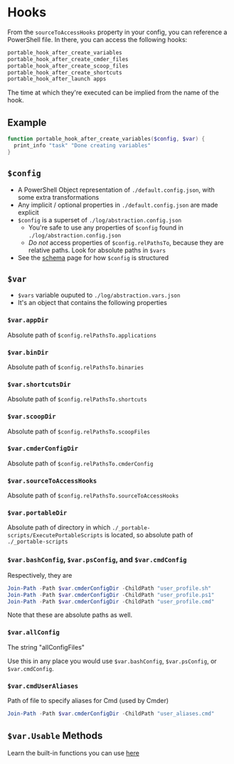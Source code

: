 # Hooks

From the `sourceToAccessHooks` property in your config, you can reference a PowerShell file. In there, you can access the following hooks:

```powershell
portable_hook_after_create_variables
portable_hook_after_create_cmder_files
portable_hook_after_create_scoop_files
portable_hook_after_create_shortcuts
portable_hook_after_launch apps
```

The time at which they're executed can be implied from the name of the hook.

## Example

```powershell
function portable_hook_after_create_variables($config, $var) {
  print_info "task" "Done creating variables"
}
```

## `$config`

* A PowerShell Object representation of `./default.config.json`, with some extra transformations
* Any implicit / optional properties in `./default.config.json` are made explicit
* `$config` is a superset of `./log/abstraction.config.json`
  * You're safe to use any properties of `$config` found in `./log/abstraction.config.json`
  * *Do not* access properties of `$config.relPathsTo`, because they are relative paths. Look for absolute paths in `$vars`
* See the [schema](/schema) page for how `$config` is structured

## `$var`

* `$vars` variable ouputed to `./log/abstraction.vars.json`
* It's an object that contains the following properties

### `$var.appDir`

Absolute path of `$config.relPathsTo.applications`

### `$var.binDir`

Absolute path of `$config.relPathsTo.binaries`

### `$var.shortcutsDir`

Absolute path of `$config.relPathsTo.shortcuts`

### `$var.scoopDir`

Absolute path of `$config.relPathsTo.scoopFiles`

### `$var.cmderConfigDir`

Absolute path of `$config.relPathsTo.cmderConfig`

### `$var.sourceToAccessHooks`

Absolute path of `$config.relPathsTo.sourceToAccessHooks`

### `$var.portableDir`

Absolute path of directory in which `./_portable-scripts/ExecutePortableScripts` is located, so absolute path of `./_portable-scripts`

### `$var.bashConfig`, `$var.psConfig`, and `$var.cmdConfig`

Respectively, they are

```powershell
Join-Path -Path $var.cmderConfigDir -ChildPath "user_profile.sh"
Join-Path -Path $var.cmderConfigDir -ChildPath "user_profile.ps1"
Join-Path -Path $var.cmderConfigDir -ChildPath "user_profile.cmd"
```

Note that these are absolute paths as well.

### `$var.allConfig`

The string "allConfigFiles"

Use this in any place you would use `$var.bashConfig`, `$var.psConfig`, or `$var.cmdConfig`.

### `$var.cmdUserAliases`

Path of file to specify aliases for Cmd (used by Cmder)

```powershell
Join-Path -Path $var.cmderConfigDir -ChildPath "user_aliases.cmd"
```

## `$var.Usable` Methods

Learn the built-in functions you can use [here](/methods)
